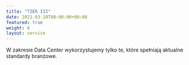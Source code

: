 ```yaml
---
title: "TIER III"
date: 2021-03-20T00:00:00+00:00
featured: true
weight: 6
layout: service
---
```


W zakresie Data Center wykorzystujemy tylko te, które spełniają aktualne standardy branżowe.
